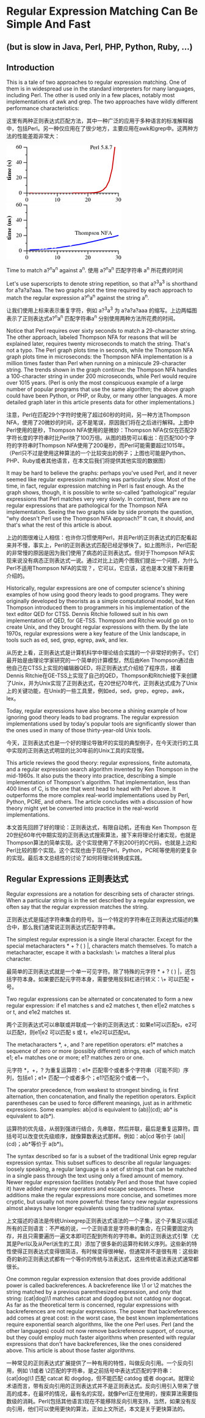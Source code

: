 # Regular Expression Matching Can Be Simple And Fast 
## (but is slow in Java, Perl, PHP, Python, Ruby, ...)

## Introduction

This is a tale of two approaches to regular expression matching. One of them is in widespread use in the standard interpreters for many languages, including Perl. The other is used only in a few places, notably most implementations of awk and grep. The two approaches have wildly different performance characteristics:

这里有两种正则表达式匹配方法，其中一种广泛的应用于多种语言的标准解释器中，包括Perl。另一种仅应用在了很少地方，主要应用在awk和grep中。这两种方法的性能差距非常大：

![](https://raw.githubusercontent.com/hardboydu/notebook/master/regexp/regexpimpl/grep3p.png) ![](https://raw.githubusercontent.com/hardboydu/notebook/master/regexp/regexpimpl/grep4p.png)

Time to match a?<sup>n</sup>a<sup>n</sup> against a<sup>n</sup>. 使用 a?<sup>n</sup>a<sup>n</sup> 匹配字符串 a<sup>n</sup> 所花费的时间

Let's use superscripts to denote string repetition, so that a?<sup>3</sup>a<sup>3</sup> is shorthand for a?a?a?aaa. The two graphs plot the time required by each approach to match the regular expression a?<sup>n</sup>a<sup>n</sup> against the string a<sup>n</sup>.

让我们使用上标来表示重复字符，例如 a?<sup>3</sup>a<sup>3</sup> 为 a?a?a?aaa 的缩写。上边两幅图表示了正则表达式a?<sup>n</sup>a<sup>n</sup> 匹配字符串a<sup>n</sup> 分别使用两种方法所花费的时间。

Notice that Perl requires over sixty seconds to match a 29-character string. The other approach, labeled Thompson NFA for reasons that will be explained later, requires twenty microseconds to match the string. That's not a typo. The Perl graph plots time in seconds, while the Thompson NFA graph plots time in microseconds: the Thompson NFA implementation is a million times faster than Perl when running on a miniscule 29-character string. The trends shown in the graph continue: the Thompson NFA handles a 100-character string in under 200 microseconds, while Perl would require over 1015 years. (Perl is only the most conspicuous example of a large number of popular programs that use the same algorithm; the above graph could have been Python, or PHP, or Ruby, or many other languages. A more detailed graph later in this article presents data for other implementations.)

注意，Perl在匹配29个字符时使用了超过60秒的时间，另一种方法Thompson NFA，使用了20微妙的时间，这不是笔误，原因我们将在之后进行解释。上图中Perl使用的是秒，Thompson NFA使用的是微妙：Thompson NFA仅仅在匹配29字符长度的字符串时比Perl快了100万倍。从图的趋势可以看出：在匹配100个字符的字符串时Thompson NFA使用了200毫秒，而Perl可能需要超过1015年。（Perl只不过是使用这种算法的一个比较突出的例子；上图也可能是Python、PHP、Ruby或者其他语言，在本文后我们将提供其他实现的数据图）

It may be hard to believe the graphs: perhaps you've used Perl, and it never seemed like regular expression matching was particularly slow. Most of the time, in fact, regular expression matching in Perl is fast enough. As the graph shows, though, it is possible to write so-called “pathological” regular expressions that Perl matches very very slowly. In contrast, there are no regular expressions that are pathological for the Thompson NFA implementation. Seeing the two graphs side by side prompts the question, “why doesn't Perl use the Thompson NFA approach?” It can, it should, and that's what the rest of this article is about.

上边的图很难让人相信：也许你习惯使用Perl，并且Perl的正则表达式的匹配看起来并不慢，事实上，Perl的正则表达式匹配已经足够快了。如上图所示，Perl匹配的非常慢的原因是因为我们使用了病态的正则表达式。但对于Thompson NFA实现来说没有病态正则表达式一说。通过对比上边两个图我们提出一个问题，为什么Perl不适用Thompson NFA的实现？，它可以，它应该，这也是本文接下来将要介绍的。

Historically, regular expressions are one of computer science's shining examples of how using good theory leads to good programs. They were originally developed by theorists as a simple computational model, but Ken Thompson introduced them to programmers in his implementation of the text editor QED for CTSS. Dennis Ritchie followed suit in his own implementation of QED, for GE-TSS. Thompson and Ritchie would go on to create Unix, and they brought regular expressions with them. By the late 1970s, regular expressions were a key feature of the Unix landscape, in tools such as ed, sed, grep, egrep, awk, and lex.

从历史上看，正则表达式是计算机科学中理论结合实践的一个非常好的例子。它们最开始是由理论学家研究的一个简单的计算模型，然后由Ken Thompson通过由他自己在CTSS上实现的编辑器QED，将正则表达式介绍给了程序员，接着Dennis Ritchie在GE-TSS上实现了自己的QED，Thompson和Ritchie接下来创建了Unix，并为Unix实现了正则表达式，在20世纪70年代，正则表达式成为了Unix上的关键功能，在Unix的一些工具里，例如ed，sed，grep，egrep，awk，lex。

Today, regular expressions have also become a shining example of how ignoring good theory leads to bad programs. The regular expression implementations used by today's popular tools are significantly slower than the ones used in many of those thirty-year-old Unix tools.

今天，正则表达式也是一个好的理论导致坏的实现的典型例子，在今天流行的工具中实现的正则表达式明显的比30年前的Unix工具的实现慢。

This article reviews the good theory: regular expressions, finite automata, and a regular expression search algorithm invented by Ken Thompson in the mid-1960s. It also puts the theory into practice, describing a simple implementation of Thompson's algorithm. That implementation, less than 400 lines of C, is the one that went head to head with Perl above. It outperforms the more complex real-world implementations used by Perl, Python, PCRE, and others. The article concludes with a discussion of how theory might yet be converted into practice in the real-world implementations.

本文首先回顾了好的理论：正则表达式，有限自动机，还有由 Ken Thompson 在20世纪60年代中期实现的正则表达式搜索算法，接下来将理论付诸实现，也就是Thompson算法的简单实现。这个实现使用了不到200行的C代码，也就是上边和Perl比较的那个实现。这个实现也由于现在Perl，Python，PCRE等使用的更复杂的实现。最后本文总结性的讨论了如何将理论转换成实践。

## Regular Expressions 正则表达式

Regular expressions are a notation for describing sets of character strings. When a particular string is in the set described by a regular expression, we often say that the regular expression matches the string.

正则表达式是描述字符串集合的符号。当一个特定的字符串在正则表达式描述的集合中，那么我们通常说正则表达式匹配字符串。

The simplest regular expression is a single literal character. Except for the special metacharacters * + ? ( ) |, characters match themselves. To match a metacharacter, escape it with a backslash: \\+ matches a literal plus character.

最简单的正则表达式就是一个单一可见字符。除了特殊的元字符 * + ? ( ) |，还包括字符本身。如果要匹配元字符本身，需要使用反斜杠进行转义：\\+ 可以匹配 + 号。

Two regular expressions can be alternated or concatenated to form a new regular expression: if e1 matches s and e2 matches t, then e1|e2 matches s or t, and e1e2 matches st.

两个正则表达式可以串联或并联成一个新的正则表达式：如果e1可以匹配s，e2可以匹配t，则e1|e2 可以匹配 s 或 t，e1e2可以匹配st。

The metacharacters \*, +, and ? are repetition operators: e1\* matches a sequence of zero or more (possibly different) strings, each of which match e1; e1+ matches one or more; e1? matches zero or one.

元字符 \*，+，? 为重复运算符：e1\* 匹配零个或者多个字符串（可能不同）序列，包括e1；e1+ 匹配一个或者多个；e1?匹配另个或者一个。

The operator precedence, from weakest to strongest binding, is first alternation, then concatenation, and finally the repetition operators. Explicit parentheses can be used to force different meanings, just as in arithmetic expressions. Some examples: ab|cd is equivalent to (ab)|(cd); ab\* is equivalent to a(b\*).

运算符的优先级，从弱到强进行结合，先串联，然后并联，最后是重复运算符。圆括号可以改变优先级顺序，就像算数表达式那样。例如：ab|cd 等价于 (ab)|(cd)；ab\*等价于 a(b\*)。

The syntax described so far is a subset of the traditional Unix egrep regular expression syntax. This subset suffices to describe all regular languages: loosely speaking, a regular language is a set of strings that can be matched in a single pass through the text using only a fixed amount of memory. Newer regular expression facilities (notably Perl and those that have copied it) have added many new operators and escape sequences. These additions make the regular expressions more concise, and sometimes more cryptic, but usually not more powerful: these fancy new regular expressions almost always have longer equivalents using the traditional syntax.

上文描述的语法是传统Unixegrep正则表达式语法的一个子集，这个子集足以描述所有的正则语言：不严格的说，一个正则语言是字符串的集合，在只需要固定内存，并且只需要遍历一遍文本即可匹配到所有的字符串。新的正则表达式引擎（尤其是Perl以及从Perl派生的工具）添加了很多新的运算符和转义序列。这些新的特性使得正则表达式变得很简洁，有时候变得很神秘，但通常并不是很有用：这些新奇的新的正则表达式都有一个等价的传统与法表达式，这些传统语法表达式通常都很长。

One common regular expression extension that does provide additional power is called backreferences. A backreference like \1 or \2 matches the string matched by a previous parenthesized expression, and only that string: (cat|dog)\1 matches catcat and dogdog but not catdog nor dogcat. As far as the theoretical term is concerned, regular expressions with backreferences are not regular expressions. The power that backreferences add comes at great cost: in the worst case, the best known implementations require exponential search algorithms, like the one Perl uses. Perl (and the other languages) could not now remove backreference support, of course, but they could employ much faster algorithms when presented with regular expressions that don't have backreferences, like the ones considered above. This article is about those faster algorithms.

一种常见的正则表达式扩展提供了一种有用的特性，叫做反向引用。一个反向引用，例如 \\1或者 \\2匹配的字符串，是之前括号中表达式匹配的字符串：(cat|dog)\1 匹配 catcat 和 dogdog，但不能匹配 catdog 或者 dogcat。就理论术语而言，带有反向引用的正则表达式并不是正则表达式。反向引用引入带来了很高的成本，在最坏的情况，最有名的实现，就像Perl正在使用的，搜索算法需要指数级的消耗。Perl(包括其他语言)现在不能移除反向引用支持，当然，如果没有反向引用，他们可以使用更快的算法，正如上文所述，本文是关于更快算法的。
